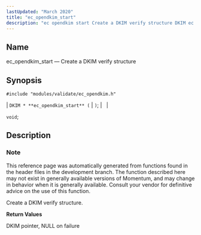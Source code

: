 ```yaml
---
lastUpdated: "March 2020"
title: "ec_opendkim_start"
description: "ec opendkim start Create a DKIM verify structure DKIM ec opendkim start void This reference page was automatically generated from functions found in the header files in the development branch The function described here may not exist in generally available versions of Momentum and may change in behavior when it..."
---
```


<a name="apis.ec_opendkim_start"></a> 
## Name

ec_opendkim_start — Create a DKIM verify structure

## Synopsis

`#include "modules/validate/ec_opendkim.h"`

| `DKIM * **ec_opendkim_start** (` | `)`; |   |

`void`;<a name="idp50429104"></a> 
## Description

### Note

This reference page was automatically generated from functions found in the header files in the development branch. The function described here may not exist in generally available versions of Momentum, and may change in behavior when it is generally available. Consult your vendor for definitive advice on the use of this function.

Create a DKIM verify structure.

**<a name="idp50431968"></a> Return Values**

DKIM pointer, NULL on failure